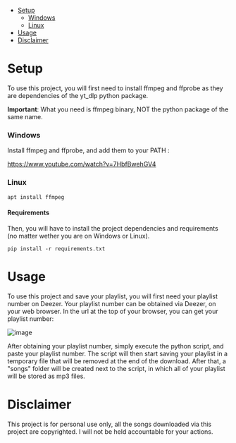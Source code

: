- [Setup](#setup)
    - [Windows](#windows)
    - [Linux](#linux)
- [Usage](#usage)
- [Disclaimer](#disclaimer)

# Setup

To use this project, you will first need to install ffmpeg and ffprobe as they are dependencies of the yt_dlp python package.

**Important**: What you need is ffmpeg binary, NOT the python package of the same name.

### Windows

Install ffmpeg and ffprobe, and add them to your PATH :

https://www.youtube.com/watch?v=7HbfBwehGV4

### Linux

```
apt install ffmpeg
```

#### Requirements

Then, you will have to install the project dependencies and requirements (no matter wether you are on Windows or Linux).

```
pip install -r requirements.txt
```
# Usage

To use this project and save your playlist, you will first need your playlist number on Deezer. Your playlist number can be obtained via Deezer, on your web browser. In the url at the top of your browser, you can get your playlist number:

![image](https://github.com/Malachite01/deezer_to_mp3/assets/112857106/5ede04cd-fa9c-4e38-80b7-d82f13847c45)

After obtaining your playlist number, simply execute the python script, and paste your playlist number.
The script will then start saving your playlist in a temporary file that will be removed at the end of the download.
After that, a "songs" folder will be created next to the script, in which all of your playlist will be stored as mp3 files.

# Disclaimer

This project is for personal use only, all the songs downloaded via this project are copyrighted. I will not be held accountable for your actions.
